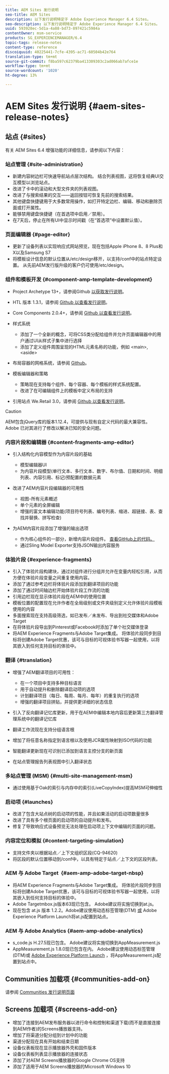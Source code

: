 ```yaml
---
title: AEM Sites 发行说明
seo-title: AEM Sites
description: 以下发行说明特定于 Adobe Experience Manager 6.4 Sites。
seo-description: 以下发行说明特定于 Adobe Experience Manager 6.4 Sites。
uuid: 593928ec-5d1a-4a88-bd73-897421c5984a
contentOwner: msm-service
products: SG_EXPERIENCEMANAGER/6.4
topic-tags: release-notes
content-type: reference
discoiquuid: 40225441-7cfe-4395-ac71-60504b42e764
translation-type: tm+mt
source-git-commit: f8ba597c62379ba413309303c2ad066ab7afce1e
workflow-type: tm+mt
source-wordcount: '1020'
ht-degree: 13%

---
```



# AEM Sites 发行说明 {#aem-sites-release-notes}

## 站点 {#sites}

有关 AEM Sites 6.4 增强功能的详细信息，请参阅以下内容：

### 站点管理 {#site-administration}

* 新建内容树边栏可快速导航站点层次结构。 结合列表视图，这将恢复经典UI交互模型以浏览站点。
* 改进了卡中的滚动和大型文件夹的列表视图。
* 改进了与搜索结果的交互——返回按钮可恢复先前的搜索结果。
* 其他键盘快捷键用于大多数常用操作，如打开特定边栏、编辑、移动和删除页面或打开属性。
* 能够禁用键盘快捷键（在首选项中启用／禁用）。
* 在7天后，停止在所有UI中显示时间戳（在“首选项”中设置默认值）。

### 页面编辑器 {#page-editor}

* 更新了设备列表以实现响应式网站预览，现在包括Apple iPhone 8、8 Plus和X以及Samsung S7
* 将模板设计信息的默认位置从/etc/design移开，以支持/conf中的站点特定设置。 从先前AEM发行版升级的客户仍可使用/etc/design。

### 组件和模板开发 {#component-amp-template-development}

* Project Archetype 13+，请参阅Github [以获取发行说明](https://github.com/Adobe-Marketing-Cloud/aem-project-archetype/releases)。
* HTL 版本 1.3.1，请参阅 [Github 以查看发行说明](https://github.com/Adobe-Marketing-Cloud/htl-spec/releases/tag/1.3.1)。
* Core Components 2.0.4+，请参阅 [Github 以查看发行说明](https://github.com/Adobe-Marketing-Cloud/aem-core-wcm-components/releases)。
* 样式系统

   * 添加了一个全新的概念，可将CSS类分配给组件并允许页面编辑器中的用户通过UI从样式子集中进行选择
   * 添加了定义组件周围呈现的HTML元素名称的功能，例如 &lt;main>, &lt;aside>

* 布局容器的网格系统，请参阅 [Github](https://github.com/Adobe-Marketing-Cloud/aem-responsivegrid)。
* 模板编辑器和策略

   * 策略现在支持每个组件、每个容器、每个模板的样式系统配置。
   * 改进了在可编辑组件上的模板中定义布局的支持

* 引用站点 We.Retail 3.0，请参阅 [Github 以查看发行说明](https://github.com/Adobe-Marketing-Cloud/aem-sample-we-retail/releases)。

>[!CAUTION]
>
>AEM包含jQuery库的版本1.12.4，可提供与现有自定义代码的最大兼容性。 Adobe 已对其进行了修改以解决已知的安全问题。

### 内容片段和编辑器 {#content-fragments-amp-editor}

* 引入结构化内容模型作为内容片段的基础

   * 模型编辑器UI
   * 为内容片段模型(单行文本、多行文本、数字、布尔值、日期和时间、明细列表、内容引用、标记)预配置的数据元素

* 改进了AEM内容片段编辑器的可用性

   * 视图-所有元素概述
   * 单个元素的全屏编辑
   * 增强的富文本编辑功能(项目符号列表、编号列表、缩进、超链接、表、查找并替换、拼写检查)

* 为AEM内容片段添加了增强的输出选项

   * 作为核心组件的一部分，新增内容片段组件。 [查看GitHub上的代码。](https://github.com/Adobe-Marketing-Cloud/aem-core-wcm-components/tree/master/extension/contentfragment/content/src/content/jcr_root/apps/core/wcm/extension/components/contentfragment/v1/contentfragment)
   * 通过Sling Model Exporter支持JSON输出内容服务

### 体验片段 {#experience-fragments}

* 引入了体验片段构建块，通过对组件进行分组并允许在变量内轻松引用，从而方便在体验片段变量之间重复使用内容。
* 添加了通过参考边栏将体验片段添加到翻译项目的功能
* 添加了通过时间轴边栏开始体验片段工作流的功能
* 引用边栏现在显示体验片段在AEM中的使用位置
* 模板位置的配置现在允许作者在全局级别或文件夹级别定义允许体验片段模板使用的内容
* 多面搜索现在支持高级筛选，如已发布／未发布、导出到社交媒体和Adobe Target
* 在将体验片段导出到Pinterest或Facebook时添加了单个社交媒体登录
* 将AEM Experience Fragments与Adobe Target集成。 将体验片段同步到目标将创建Adobe Target优惠，该可与目标的可视体验书写器一起使用，以将其嵌入到任何支持目标的体验中。

### 翻译 {#translation}

* 增强了AEM翻译项目的可用性：

   * 在一个项目中支持多种目标语言
   * 用于自动提升和删除翻译启动项的选项
   * 计划翻译项目（每日、每周、每月、每年）的重复执行的选项
   * 增强的翻译项目拼贴，并提供更详细的状态信息

* 引入了反向翻译记忆库更新，用于在AEM中编辑本地内容后更新第三方翻译管理系统中的翻译记忆库
* 翻译工作流现在支持分组语言根
* 增加了将任意名称指定到语言根以及使用JCR属性映射到ISO代码的功能
* 智能翻译更新现在可识别已添加到语言主控分支的新页面
* 在站点管理报告列表视图中引入翻译状态

### 多站点管理 (MSM) {#multi-site-management-msm}

* 通过使用基于Oak的索引与内存中的索引(LiveCopyIndex)提高MSM可伸缩性

### 启动项 {#launches}

* 改进了包含大站点树的启动项的性能，并且如果活动的启动项数量很多
* 改进了具有多个根页面的启动项的自动提升和发布。
* 修复了导致响应式设备预览无法处理在启动项上下文中编辑的页面的问题。

### 内容定位和模拟 {#content-targeting-simulation}

* 支持文件夹以根据站点／上下文组织区段(CQ-94620)
* 将区段的默认位置移动到/conf中，以具有特定于站点／上下文的区段列表。

### AEM 与 Adobe Target  {#aem-amp-adobe-target-nbsp}

* 将AEM Experience Fragments与Adobe Target集成。 将体验片段同步到目标将创建Adobe Target优惠，该可与目标的可视体验书写器一起使用，以将其嵌入到任何支持目标的体验中。
* Adobe Targetmbox.js版本63现已包含。 Adobe建议将实施切换到at.js。
* 现在包含 at.js 版本 1.2.2。Adobe建议使用动态标签管理(DTM) [或](https://www.adobe.com/enterprise/cloud-platform/launch.html) Adobe Experience Platform Launch将at.js配置到站点。

### AEM 与 Adobe Analytics {#aem-amp-adobe-analytics}

* s_code.js H.27.5现已包含。 Adobe建议将实施切换到AppMeasurement.js
* AppMeasurement.js 1.8.0现已包含在内。 Adobe建议使用动态标签管理(DTM)或 [Adobe Experience Platform Launch](https://www.adobe.com/enterprise/cloud-platform/launch.html) ，将AppMeasurement.js配置到站点中。

## Communities 加载项 {#communities-add-on}

请参阅 [Communities 发行说明页面](/help/release-notes/communities-release-notes.md)

## Screens 加载项 {#screens-add-on}

* 增加了连接到AEM发布服务器以进行命令和控制和渠道下载(而不是直接连接到AEM作者)的Screens播放器支持。
* 增加了将渠道分配分组到计划中的功能
* 渠道分配现在具有开始和结束日期
* 设备仪表板现在显示播放器外壳和固件版本
* 设备仪表板列表显示播放器的连接状态
* 添加了对AEM Screens播放器的Google Chrome OS支持
* 添加了适用于AEM Screens播放器的Microsoft Windows 10
